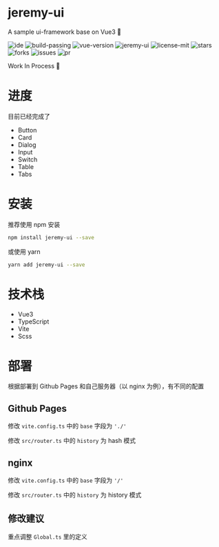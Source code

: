 # jeremy-ui
A sample ui-framework base on Vue3 :rocket:

<img alt="ide" src="https://img.shields.io/badge/ide-vscode-blue">
<img alt="build-passing" src="https://img.shields.io/badge/build-passing-blue">
<img alt="vue-version" src="https://img.shields.io/badge/vue-3.0-blue">
<img alt="jeremy-ui" src="https://img.shields.io/badge/jeremy--ui-0.0.3-blue">
<img alt="license-mit" src="https://img.shields.io/badge/license-MIT-green">
<img alt="stars" src="https://img.shields.io/github/stars/jeremywu917/jeremy-ui?style=social">
<img alt="forks" src="https://img.shields.io/github/forks/jeremywu917/jeremy-ui?style=social">
<img alt="issues" src="https://img.shields.io/github/issues/jeremywu917/jeremy-ui">
<img alt="pr" src="https://img.shields.io/github/issues-pr/jeremywu917/jeremy-ui">

Work In Process 🚧

# 进度

目前已经完成了

- Button
- Card
- Dialog
- Input
- Switch
- Table
- Tabs

# 安装

推荐使用 npm 安装

```bash
npm install jeremy-ui --save
```

或使用 yarn

```bash
yarn add jeremy-ui --save
```

# 技术栈

- Vue3
- TypeScript
- Vite
- Scss

# 部署

根据部署到 Github Pages 和自己服务器（以 nginx 为例），有不同的配置

## Github Pages

修改 `vite.config.ts` 中的 `base` 字段为 `'./'`

修改 `src/router.ts` 中的 `history` 为 hash 模式

## nginx

修改 `vite.config.ts` 中的 `base` 字段为 `'/'`

修改 `src/router.ts` 中的 `history` 为 history 模式

## 修改建议

重点调整 `Global.ts` 里的定义
